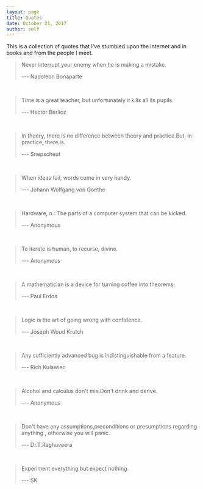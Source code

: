 ```yaml
---
layout: page
title: Quotes
date: October 21, 2017
author: self
---
```


This is a collection of quotes that I've stumbled upon the internet and in books and from the people I meet.

> Never interrupt your enemy when he is making a mistake.
>
> --- Napoleon Bonaparte

<br/>

> Time is a great teacher, but unfortunately it kills all its pupils.
>
> --- Hector Berlioz

<br/>

> In theory, there is no difference between theory and practice.But, in practice, there is. 
>
> --- Snepscheut

<br/>

> When ideas fail, words come in very handy.
>
> --- Johann Wolfgang von Goethe

<br/>

> Hardware, n.: The parts of a computer system that can be kicked.
>
> --- Anonymous

<br/>

> To iterate is human, to recurse, divine.
>
> --- Anonymous

<br/>

> A mathematician is a device for turning coffee into theorems.
>
> --- Paul Erdos

<br/>

> Logic is the art of going wrong with confidence.
>
> --- Joseph Wood Krutch

<br/>

> Any sufficiently advanced bug is indistinguishable from a feature.
>
> --- Rich Kulawiec

<br/>

> Alcohol and calculus don't mix.Don't drink and derive.
>
> --- Anonymous

<br/>

> Don't have any assumptions,preconditions or presumptions regarding anything , otherwise you will panic.
>
> --- Dr.T.Raghuveera

<br/>

> Experiment everything but expect nothing.
>
> --- SK